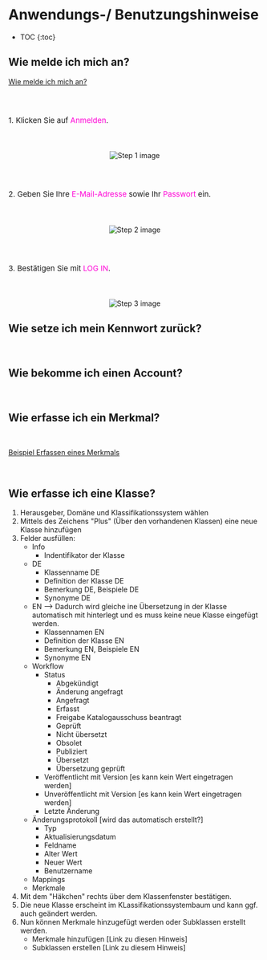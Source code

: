 # Anwendungs-/ Benutzungshinweise

* TOC
{:toc}

## Wie melde ich mich an?
  
[Wie melde ich mich an?](https://www.iorad.com/player/1822718/Wie-melde-ich-mich-an)

</p>                      <p style='font-size: 15px; line-height: 136%; margin-top: 59px; margin-bottom: 51px;'>        1. Klicken Sie auf <b style="font-weight:normal;color:#FF00D6">Anmelden</b>.      </p>      <p style="text-align: center;">        <img  src="https://www.iorad.com/api/tutorial/stepScreenshot?tutorial_id=1822718&step_number=1&width=800&height=600&mobile_width=450&mobile_height=400&apply_resize=true&min_zoom=0.5" style="max-width: 100%;max-height: 100%;border: none;" alt="Step 1 image" />      </p>          <p style='font-size: 15px; line-height: 136%; margin-top: 59px; margin-bottom: 51px;'>        2. Geben Sie Ihre <b style="font-weight:normal;color:#FF00D6">E-Mail-Adresse</b> sowie Ihr <b style="font-weight:normal;color:#FF00D6">Passwort</b> ein.      </p>      <p style="text-align: center;">        <img  src="https://www.iorad.com/api/tutorial/stepScreenshot?tutorial_id=1822718&step_number=2&width=800&height=600&mobile_width=450&mobile_height=400&apply_resize=true&min_zoom=0.5" style="max-width: 100%;max-height: 100%;border: none;" alt="Step 2 image" />      </p>          <p style='font-size: 15px; line-height: 136%; margin-top: 59px; margin-bottom: 51px;'>        3. Bestätigen Sie mit <b style="font-weight:normal;color:#FF00D6">LOG IN</b>.      </p>      <p style="text-align: center;">        <img  src="https://www.iorad.com/api/tutorial/stepScreenshot?tutorial_id=1822718&step_number=3&width=800&height=600&mobile_width=450&mobile_height=400&apply_resize=true&min_zoom=0.5" style="max-width: 100%;max-height: 100%;border: none;" alt="Step 3 image" />      </p>             </div>    </div>        


## Wie setze ich mein Kennwort zurück?

<br>


## Wie bekomme ich einen Account?

<br>


## Wie erfasse ich ein Merkmal?
  
<br>
  
[Beispiel Erfassen eines Merkmals](https://www.iorad.com/player/1815762/Erfassen-eines-Merkmals)


<br>


## Wie erfasse ich eine Klasse?
1. Herausgeber, Domäne und Klassifikationssystem wählen
2. Mittels des Zeichens "Plus" (Über den vorhandenen Klassen) eine neue Klasse hinzufügen
3. Felder ausfüllen:
      - Info
        - Indentifikator der Klasse
      - DE
          - Klassenname DE
          - Definition der Klasse DE
          - Bemerkung DE, Beispiele DE
          - Synonyme DE
      - EN --> Dadurch wird gleiche ine Übersetzung in der Klasse automatisch mit hinterlegt und es muss keine neue Klasse eingefügt werden.
          - Klassennamen EN
          - Definition der Klasse EN
          - Bemerkung EN, Beispiele EN
          - Synonyme EN
      - Workflow
          - Status
              - Abgekündigt
              - Änderung angefragt
              - Angefragt
              - Erfasst
              - Freigabe Katalogausschuss beantragt
              - Geprüft
              - Nicht übersetzt
              - Obsolet
              - Publiziert
              - Übersetzt
              - Übersetzung geprüft
          - Veröffentlicht mit Version [es kann kein Wert eingetragen werden]
          - Unveröffentlicht mit Version [es kann kein Wert eingetragen werden]
          - Letzte Änderung
      - Änderungsprotokoll [wird das automatisch erstellt?]
          - Typ
          - Aktualisierungsdatum
          - Feldname
          - Alter Wert
          - Neuer Wert
          - Benutzername
      - Mappings
      - Merkmale
4. Mit dem "Häkchen" rechts über dem Klassenfenster bestätigen.
5. Die neue Klasse erscheint im KLassifikationssystembaum und kann ggf. auch geändert werden.
6. Nun können Merkmale hinzugefügt werden oder Subklassen erstellt werden.
   - Merkmale hinzufügen [Link zu diesen Hinweis]
   - Subklassen erstellen [Link zu diesem Hinweis]
<br>
